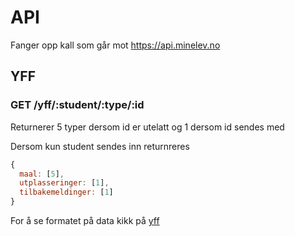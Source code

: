 # API

Fanger opp kall som går mot https://api.minelev.no

## YFF

### GET /yff/:student/:type/:id

Returnerer 5 typer dersom id er utelatt og 1 dersom id sendes med

Dersom kun student sendes inn returnreres 

```JavaScript
{
  maal: [5],
  utplasseringer: [1],
  tilbakemeldinger: [1]
}
```

For å se formatet på data kikk på [yff](yff.js)
